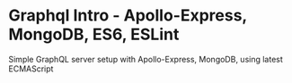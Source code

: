# Graphql Intro - Apollo-Express, MongoDB, ES6, ESLint
Simple GraphQL server setup with Apollo-Express, MongoDB, using latest ECMAScript
